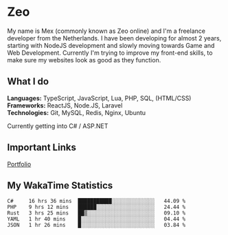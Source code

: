 # Zeo
My name is Mex (commonly known as Zeo online) and I'm a freelance developer from the Netherlands. I have been developing for almost 2 years, starting with NodeJS development and slowly moving towards Game and Web Development. Currently I'm trying to improve my front-end skills, to make sure my websites look as good as they function.

## What I do
**Languages:** TypeScript, JavaScript, Lua, PHP, SQL, (HTML/CSS)<br/>
**Frameworks:** ReactJS, Node.JS, Laravel<br/>
**Technologies:** Git, MySQL, Redis, Nginx, Ubuntu<br/>

Currently getting into C# / ASP.NET

## Important Links
[Portfolio](https://zeodev.cc)

## My WakaTime Statistics
<!--START_SECTION:waka-->
```text
C#     16 hrs 36 mins  ███████████░░░░░░░░░░░░░░   44.09 % 
PHP    9 hrs 12 mins   ██████░░░░░░░░░░░░░░░░░░░   24.44 % 
Rust   3 hrs 25 mins   ██▒░░░░░░░░░░░░░░░░░░░░░░   09.10 % 
YAML   1 hr 40 mins    █░░░░░░░░░░░░░░░░░░░░░░░░   04.44 % 
JSON   1 hr 26 mins    █░░░░░░░░░░░░░░░░░░░░░░░░   03.84 % 
```
<!--END_SECTION:waka-->
